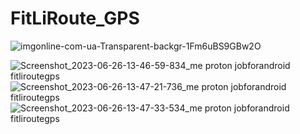 # FitLiRoute_GPS

![imgonline-com-ua-Transparent-backgr-1Fm6uBS9GBw2O](https://github.com/Galyminsky/FitLiRoute_GPS/assets/82653197/d096401f-2de6-4dbd-9642-480ac14f7236)

![Screenshot_2023-06-26-13-46-59-834_me proton jobforandroid fitliroutegps](https://github.com/Galyminsky/FitLiRoute_GPS/assets/82653197/de3cdf52-9b6b-47f8-bc62-8d2aaeb0be00)
![Screenshot_2023-06-26-13-47-21-736_me proton jobforandroid fitliroutegps](https://github.com/Galyminsky/FitLiRoute_GPS/assets/82653197/4bd76ff4-308d-44ca-a6a8-c3f23344dde3)
![Screenshot_2023-06-26-13-47-33-534_me proton jobforandroid fitliroutegps](https://github.com/Galyminsky/FitLiRoute_GPS/assets/82653197/18173126-04e3-4487-8885-0b2ebd980c48)
